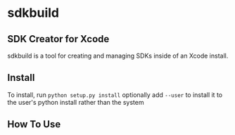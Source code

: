 sdkbuild
========

SDK Creator for Xcode
---------------------

sdkbuild is a tool for creating and managing SDKs inside of an Xcode install. 
 
 
Install
-------

To install, run `python setup.py install` optionally add `--user` to install it to the user's python install rather than the system


How To Use
----------


